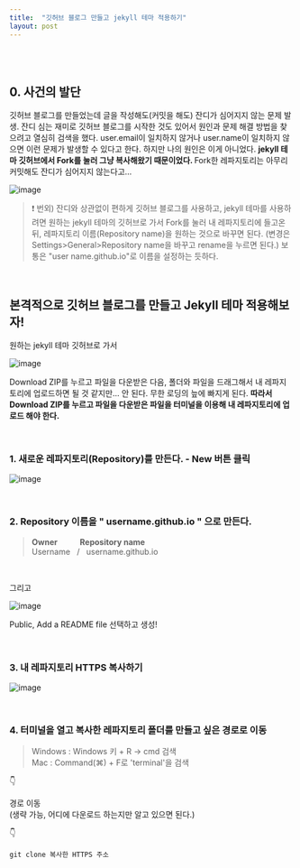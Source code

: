 ```yaml
---
title:  "깃허브 블로그 만들고 jekyll 테마 적용하기"
layout: post
---
```

<br>
<br>

## 0. 사건의 발단

깃허브 블로그를 만들었는데 글을 작성해도(커밋을 해도) 잔디가 심어지지 않는 문제 발생. 
잔디 심는 재미로 깃허브 블로그를 시작한 것도 있어서 원인과 문제 해결 방법을 찾으려고 열심히 검색을 했다.
user.email이 일치하지 않거나 user.name이 일치하지 않으면 이런 문제가 발생할 수 있다고 한다. 하지만 나의 원인은 이게 아니었다.
<strong> jekyll 테마 깃허브에서 Fork를 눌러 그냥 복사해왔기 때문이었다. </strong> Fork한 레파지토리는 아무리 커밋해도 잔디가 심어지지 않는다고...

![image](https://user-images.githubusercontent.com/108778921/189262551-8ae4ebba-cc8d-4f3a-9350-e19577a426db.png)


>❗ 번외) 잔디와 상관없이 편하게 깃허브 블로그를 사용하고, jekyll 테마를 사용하려면
원하는 jekyll 테마의 깃허브로 가서 Fork를 눌러 내 레파지토리에 들고온 뒤, 
레파지토리 이름(Repository name)을 원하는 것으로 바꾸면 된다. (변경은 Settings>General>Repository name을 바꾸고 rename을 누르면 된다.) 
보통은 "user name.github.io"로 이름을 설정하는 듯하다.


<br>

## 본격적으로 깃허브 블로그를 만들고 Jekyll 테마 적용해보자!

원하는 jekyll 테마 깃허브로 가서 

![image](https://user-images.githubusercontent.com/108778921/189264526-eecf8a55-46bf-4731-96d0-5e24453ee6fe.png)

Download ZIP를 누르고 파일을 다운받은 다음, 폴더와 파일을 드래그해서 내 레파지토리에 업로드하면 될 것 같지만... 안 된다. 무한 로딩의 늪에 빠지게 된다.
<strong> 따라서 Download ZIP를 누르고 파일을 다운받은 파일을 터미널을 이용해 내 레파지토리에 업로드 해야 한다. </strong>

<br>

### 1. 새로운 레파지토리(Repository)를 만든다. - New 버튼 클릭

![image](https://user-images.githubusercontent.com/108778921/189265424-9960da14-deff-4e8f-af32-bbb6e351b0d5.png)

<br>

### 2. Repository 이름을 " username.github.io " 으로 만든다.

> <b> Owner &nbsp;&nbsp;&nbsp;&nbsp;&nbsp;&nbsp;&nbsp;&nbsp;&nbsp;&nbsp; Repository name</b> <br>
> Username &nbsp; / &nbsp; username.github.io
<br>

그리고
<br>

![image](https://user-images.githubusercontent.com/108778921/189265989-13e2b6e7-f60e-4546-872f-661542d9500c.png)

Public, Add a README file 선택하고 생성!

<br>

### 3. 내 레파지토리 HTTPS 복사하기

![image](https://user-images.githubusercontent.com/108778921/189267549-77d62e8a-c64a-4067-955c-590317581ae9.png)

<br>

### 4. 터미널을 열고 복사한 레파지토리 폴더를 만들고 싶은 경로로 이동
>Windows : Windows 키 + R -> cmd 검색<br>
>Mac : Command(⌘) + F로 'terminal'을 검색<br>

👇<br>

경로 이동<br> (생략 가능, 어디에 다운로드 하는지만 알고 있으면 된다.)

👇<br>

`
git clone 복사한 HTTPS 주소
`

